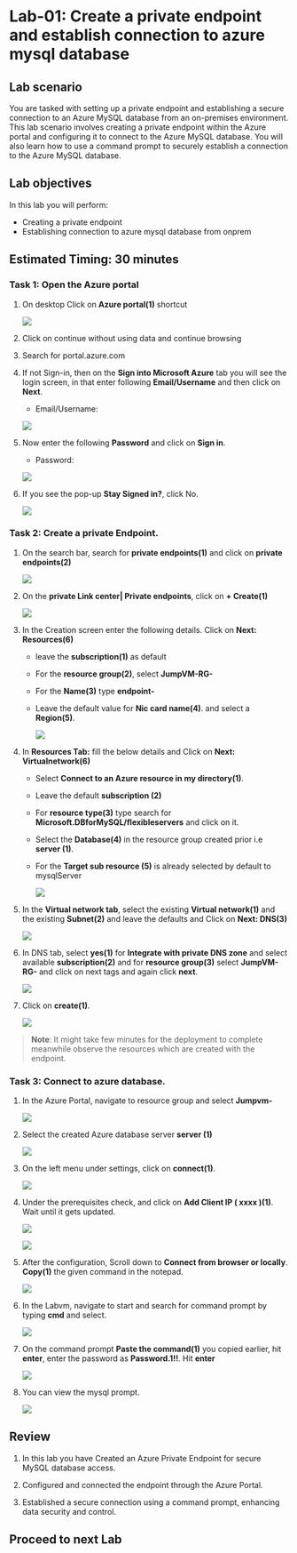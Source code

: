 # Lab-01: Create a private endpoint and establish connection to azure mysql database

## Lab scenario

You are tasked with setting up a private endpoint and establishing a secure connection to an Azure MySQL database from an on-premises environment. This lab scenario involves creating a private endpoint within the Azure portal and configuring it to connect to the Azure MySQL database. You will also learn how to use a command prompt to securely establish a connection to the Azure MySQL database.

## Lab objectives

In this lab you will perform:

+   Creating a private endpoint
+   Establishing connection to azure mysql database from onprem

## Estimated Timing: 30 minutes

### Task 1: Open the Azure portal

1. On desktop Click on **Azure portal(1)** shortcut

   ![](Media/0001.png)

1. Click on continue without using data and continue browsing

1. Search for portal.azure.com  

1. If not Sign-in, then on the **Sign into Microsoft Azure** tab you will see the login screen, in that enter following **Email/Username** and then click on **Next**. 
   * Email/Username: <inject key="AzureAdUserEmail"></inject>

   ![](Media/signin.png)
   
1. Now enter the following **Password** and click on **Sign in**.
   * Password: <inject key="AzureAdUserPassword"></inject>

   ![](Media/pass.png)
    
1. If you see the pop-up **Stay Signed in?**, click No.

   ![](Media/stay.png)

### Task 2: Create a private Endpoint.

1. On the search bar, search for **private endpoints(1)** and click on **private endpoints(2)**

   ![](Media/edit001.png)

1. On the **private Link center| Private endpoints**, click on **+ Create(1)**

   ![](Media/edit02.png)

1. In the Creation screen enter the following details. Click on **Next: Resources(6)**

   - leave the **subscription(1)** as default

   - For the **resource group(2)**, select **JumpVM-RG-<inject key="Deployment ID" enableCopy="false"/>**

   - For the **Name(3)** type **endpoint-<inject key="Deployment ID" enableCopy="false"/>**

   - Leave the default value for **Nic card name(4)**. and select a **Region(5)**.

      ![](Media/edit16.png)

1. In **Resources Tab:** fill the below details and Click on **Next: Virtualnetwork(6)**

   - Select **Connect to an Azure resource in my directory(1)**. 

   - Leave the default **subscription (2)**

   - For **resource type(3)** type search for **Microsoft.DBforMySQL/flexibleservers** and click on it.

   - Select the **Database(4)** in the resource group created prior i.e **server<inject key="DeploymentID" enableCopy="false"/> (1)**.
   - For the **Target sub resource (5)** is already selected by default to mysqlServer

      ![](Media/edit002.png)

1. In the **Virtual network tab**, select the existing **Virtual network(1)** and the existing **Subnet(2)** and leave the defaults and Click on **Next: DNS(3)**
 
   ![](Media/edit003.png)

1. In DNS tab, select **yes(1)** for **Integrate with private DNS zone** and select available **subscription(2)** and for **resource group(3)** select **JumpVM-RG-<inject key="Deployment ID" enableCopy="false"/>**  and click on next tags and again click **next**.

   ![](Media/edit004.png)

1. Click on **create(1)**.

   ![](Media/edit06.png)

  >**Note**: It might take few minutes for the deployment to complete meanwhile observe the resources which are created with the endpoint.

### Task 3: Connect to azure database.

1. In the Azure Portal, navigate to resource group and select **Jumpvm-<inject key="Deployment ID" enableCopy="false"/>**

   ![](Media/edit07.png)

1. Select the created Azure database server **server<inject key="DeploymentID" enableCopy="false"/> (1)**

   ![](Media/009.png)

1. On the left menu under settings, click on **connect(1)**.

   ![](Media/010.png)

1. Under the prerequisites check, and click on **Add Client IP ( xxxx )(1)**. Wait until it gets updated.

   ![](Media/011.png)

   ![](Media/edit08.png)

1. After the configuration, Scroll down to **Connect from browser or locally**. **Copy(1)** the given command in the notepad.

   ![](Media/edit005.png)

1. In the Labvm, navigate to start and search for command prompt by typing **cmd** and select.

   ![](Media/edit006.png)

1. On the command prompt **Paste the command(1)** you copied earlier, hit **enter**, enter the password as **Password.1!!**. Hit **enter**

   ![](Media/015.png)

1. You can view the mysql prompt.

   ![](Media/edit09.png)

## Review

1. In this lab you have Created an Azure Private Endpoint for secure MySQL database access.

1. Configured and connected the endpoint through the Azure Portal.

1. Established a secure connection using a command prompt, enhancing data security and control.

## Proceed to next Lab

